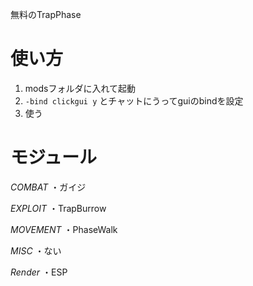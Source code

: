 無料のTrapPhase

# 使い方
1. modsフォルダに入れて起動
2. `-bind clickgui y` とチャットにうってguiのbindを設定
3. 使う

# モジュール

*COMBAT*
・ガイジ

*EXPLOIT*
・TrapBurrow

*MOVEMENT*
・PhaseWalk

*MISC*
・ない

*Render*
・ESP
